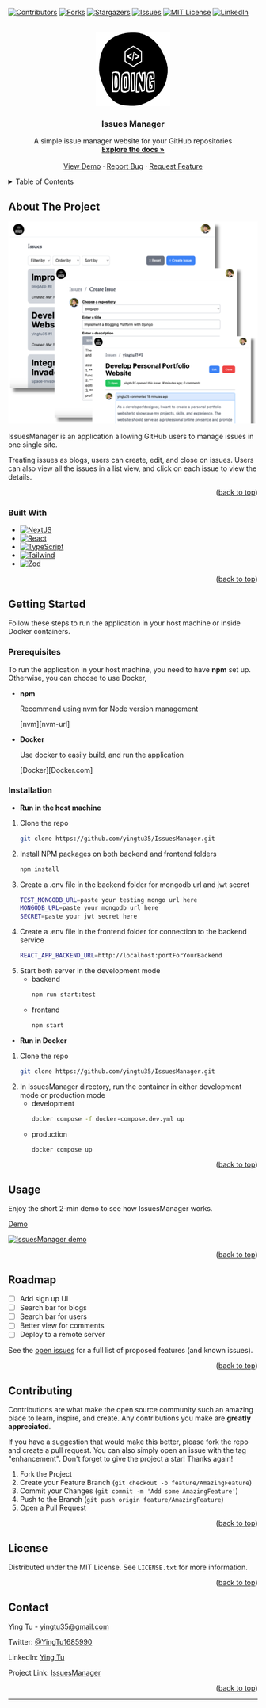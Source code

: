 <!-- Improved compatibility of back to top link: See: https://github.com/othneildrew/Best-README-Template/pull/73 -->
<a name="readme-top"></a>
<!--
*** Thanks for checking out the Best-README-Template. If you have a suggestion
*** that would make this better, please fork the repo and create a pull request
*** or simply open an issue with the tag "enhancement".
*** Don't forget to give the project a star!
*** Thanks again! Now go create something AMAZING! :D
-->



<!-- PROJECT SHIELDS -->
<!--
*** I'm using markdown "reference style" links for readability.
*** Reference links are enclosed in brackets [ ] instead of parentheses ( ).
*** See the bottom of this document for the declaration of the reference variables
*** for contributors-url, forks-url, etc. This is an optional, concise syntax you may use.
*** https://www.markdownguide.org/basic-syntax/#reference-style-links
-->
[![Contributors][contributors-shield]][contributors-url]
[![Forks][forks-shield]][forks-url]
[![Stargazers][stars-shield]][stars-url]
[![Issues][issues-shield]][issues-url]
[![MIT License][license-shield]][license-url]
[![LinkedIn][linkedin-shield]][linkedin-url]



<!-- PROJECT LOGO -->
<br />
<div align="center">
  <a href="https://github.com/yingtu35/IssuesManager">
    <img src="public/logo.png" alt="Logo" width="150" height="150">
  </a>

<h3 align="center">Issues Manager
</h3>

  <p align="center">
    A simple issue manager website for your GitHub repositories
    <br />
    <a href="https://github.com/yingtu35/IssuesManager"><strong>Explore the docs »</strong></a>
    <br />
    <br />
    <a href="https://github.com/yingtu35/IssuesManager">View Demo</a>
    ·
    <a href="https://github.com/yingtu35/IssuesManager/issues">Report Bug</a>
    ·
    <a href="https://github.com/yingtu35/IssuesManager/issues">Request Feature</a>
  </p>
</div>



<!-- TABLE OF CONTENTS -->
<details>
  <summary>Table of Contents</summary>
  <ol>
    <li>
      <a href="#about-the-project">About The Project</a>
      <ul>
        <li><a href="#built-with">Built With</a></li>
      </ul>
    </li>
    <li>
      <a href="#getting-started">Getting Started</a>
      <ul>
        <li><a href="#prerequisites">Prerequisites</a></li>
        <li><a href="#installation">Installation</a></li>
      </ul>
    </li>
    <li><a href="#usage">Usage</a></li>
    <li><a href="#roadmap">Roadmap</a></li>
    <li><a href="#contributing">Contributing</a></li>
    <li><a href="#license">License</a></li>
    <li><a href="#contact">Contact</a></li>
    <!-- <li><a href="#acknowledgments">Acknowledgments</a></li> -->
  </ol>
</details>



<!-- ABOUT THE PROJECT -->
## About The Project

[![Product Name Screen Shot][product-screenshot]](https://example.com)

IssuesManager is an application allowing GitHub users to manage issues in one single site.

Treating issues as blogs, users can create, edit, and close on issues. Users can also view all the issues in a list view, and click on each issue to view the details.

<p align="right">(<a href="#readme-top">back to top</a>)</p>



### Built With

* [![NextJS][NextJS.org]][NextJS-url]
* [![React][React.js]][React-url]
* [![TypeScript][TypeScript.org]][TypeScript-url]
* [![Tailwind][Tailwind.com]][Tailwind-url]
* [![Zod][Zod.dev]][Zod-url]

<p align="right">(<a href="#readme-top">back to top</a>)</p>



<!-- GETTING STARTED -->
## Getting Started

Follow these steps to run the application in your host machine or inside Docker containers.

### Prerequisites

To run the application in your host machine, you need to have **npm** set up. Otherwise, you can choose to use Docker,
* **npm**
  
  Recommend using nvm for Node version management

  [nvm][nvm-url]
* **Docker**
  
  Use docker to easily build, and run the application

  [Docker][Docker.com]

### Installation
* **Run in the host machine**
1. Clone the repo
   ```sh
   git clone https://github.com/yingtu35/IssuesManager.git
   ```
2. Install NPM packages on both backend and frontend folders
   ```sh
   npm install
   ```
3. Create a .env file in the backend folder for mongodb url and jwt secret
   ```sh
   TEST_MONGODB_URL=paste your testing mongo url here
   MONGODB_URL=paste your mongodb url here
   SECRET=paste your jwt secret here
   ```
4. Create a .env file in the frontend folder for connection to the backend service
    ```sh
    REACT_APP_BACKEND_URL=http://localhost:portForYourBackend
    ```
5. Start both server in the development mode
    * backend
      ```sh
      npm run start:test
      ```
     * frontend
       ```sh
       npm start
       ```

* **Run in Docker**
1. Clone the repo
   ```sh
   git clone https://github.com/yingtu35/IssuesManager.git
   ```
2. In IssuesManager directory, run the container in either development mode or production mode
     * development
        ```sh
        docker compose -f docker-compose.dev.yml up
        ```
     * production
        ```sh
        docker compose up
        ```
  

<p align="right">(<a href="#readme-top">back to top</a>)</p>



<!-- USAGE EXAMPLES -->
## Usage

Enjoy the short 2-min demo to see how IssuesManager works.

[Demo][demo-url]

[![IssuesManager demo](images/video%20thumbnail.png)](http://www.youtube.com/watch?v=MnJX33HtIVE "IssuesManager demo")

<p align="right">(<a href="#readme-top">back to top</a>)</p>



<!-- ROADMAP -->
## Roadmap

- [ ] Add sign up UI 
- [ ] Search bar for blogs
- [ ] Search bar for users
- [ ] Better view for comments
- [ ] Deploy to a remote server
    <!-- - [ ] Nested Feature -->

See the [open issues](https://github.com/yingtu35/IssuesManager/issues) for a full list of proposed features (and known issues).

<p align="right">(<a href="#readme-top">back to top</a>)</p>



<!-- CONTRIBUTING -->
## Contributing

Contributions are what make the open source community such an amazing place to learn, inspire, and create. Any contributions you make are **greatly appreciated**.

If you have a suggestion that would make this better, please fork the repo and create a pull request. You can also simply open an issue with the tag "enhancement".
Don't forget to give the project a star! Thanks again!

1. Fork the Project
2. Create your Feature Branch (`git checkout -b feature/AmazingFeature`)
3. Commit your Changes (`git commit -m 'Add some AmazingFeature'`)
4. Push to the Branch (`git push origin feature/AmazingFeature`)
5. Open a Pull Request

<p align="right">(<a href="#readme-top">back to top</a>)</p>



<!-- LICENSE -->
## License

Distributed under the MIT License. See `LICENSE.txt` for more information.

<p align="right">(<a href="#readme-top">back to top</a>)</p>



<!-- CONTACT -->
## Contact

Ying Tu - yingtu35@gmail.com

Twitter: [@YingTu1685990](https://twitter.com/YingTu1685990)

LinkedIn: [Ying Tu](https://www.linkedin.com/in/yingtu/)

Project Link: [IssuesManager](https://github.com/yingtu35/IssuesManager)


<p align="right">(<a href="#readme-top">back to top</a>)</p>

<!-- MARKDOWN LINKS & IMAGES -->
<!-- https://www.markdownguide.org/basic-syntax/#reference-style-links -->
[contributors-shield]: https://img.shields.io/github/contributors/yingtu35/IssuesManager.svg?style=for-the-badge
[contributors-url]: https://github.com/yingtu35/IssuesManager/graphs/contributors
[forks-shield]: https://img.shields.io/github/forks/yingtu35/IssuesManager.svg?style=for-the-badge
[forks-url]: https://github.com/yingtu35/IssuesManager/network/members
[stars-shield]: https://img.shields.io/github/stars/yingtu35/IssuesManager.svg?style=for-the-badge
[stars-url]: https://github.com/yingtu35/IssuesManager/stargazers
[issues-shield]: https://img.shields.io/github/issues/yingtu35/IssuesManager.svg?style=for-the-badge
[issues-url]: https://github.com/yingtu35/IssuesManager/issues
[license-shield]: https://img.shields.io/github/license/yingtu35/IssuesManager.svg?style=for-the-badge
[license-url]: https://github.com/yingtu35/IssuesManager/blob/master/LICENSE.txt
[linkedin-shield]: https://img.shields.io/badge/-LinkedIn-black.svg?style=for-the-badge&logo=linkedin&colorB=0A66C2
[linkedin-url]: https://linkedin.com/in/yingtu
[product-screenshot]: public/doing-desktop3.png
[React.js]: https://img.shields.io/badge/React-20232A?style=for-the-badge&logo=react&logoColor=61DAFB
[React-url]: https://reactjs.org/
[Tailwind.com]: https://img.shields.io/badge/tailwindcss-06B6D4?style=for-the-badge&logo=Tailwindcss&logoColor=white
[Tailwind-url]: https://tailwindcss.com/
[NextJS.org]: https://img.shields.io/badge/NextJS-000000?style=for-the-badge&logo=nextdotjs&logoColor=white
[NextJS-url]: https://nextjs.org/
[TypeScript.org]: https://img.shields.io/badge/TypeScript-3178C6?style=for-the-badge&logo=typescript&logoColor=white
[TypeScript-url]: https://www.typescriptlang.org/
[Zod.dev]: https://img.shields.io/badge/Zod-3E67B1?style=for-the-badge&logo=zod&logoColor=white
[Zod-url]: https://zod.dev/
[demo-url]: https://youtu.be/sCE-lH05nV4
****